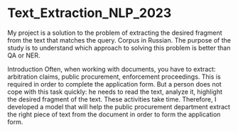 # Text_Extraction_NLP_2023
<p>My project is a solution to the problem of extracting the desired fragment from the text that matches the query. Corpus in Russian. The purpose of the study is to understand which approach to solving this problem is better than QA or NER.</p>
Introduction
Often, when working with documents, you have to extract: arbitration claims, public procurement, enforcement proceedings. This is required in order to complete the application form. But a person does not cope with this task quickly: he needs to read the text, analyze it, highlight the desired fragment of the text. These activities take time. Therefore, I developed a model that will help the public procurement department extract the right piece of text from the document in order to form the application form.
